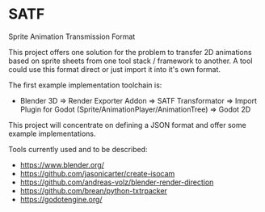 # SATF
Sprite Animation Transmission Format

This project offers one solution for the problem to transfer 2D animations based on sprite sheets from one tool stack / framework to another. A tool could use this format direct or just import it into it's own format.

The first example implementation toolchain is:

* Blender 3D => Render Exporter Addon => SATF Transformator => Import Plugin for Godot (Sprite/AnimationPlayer/AnimationTree) => Godot 2D

This project will concentrate on defining a JSON format and offer some example implementations.

Tools currently used and to be described:
- https://www.blender.org/
- https://github.com/jasonicarter/create-isocam
- https://github.com/andreas-volz/blender-render-direction
- https://github.com/brean/python-txtrpacker
- https://godotengine.org/

